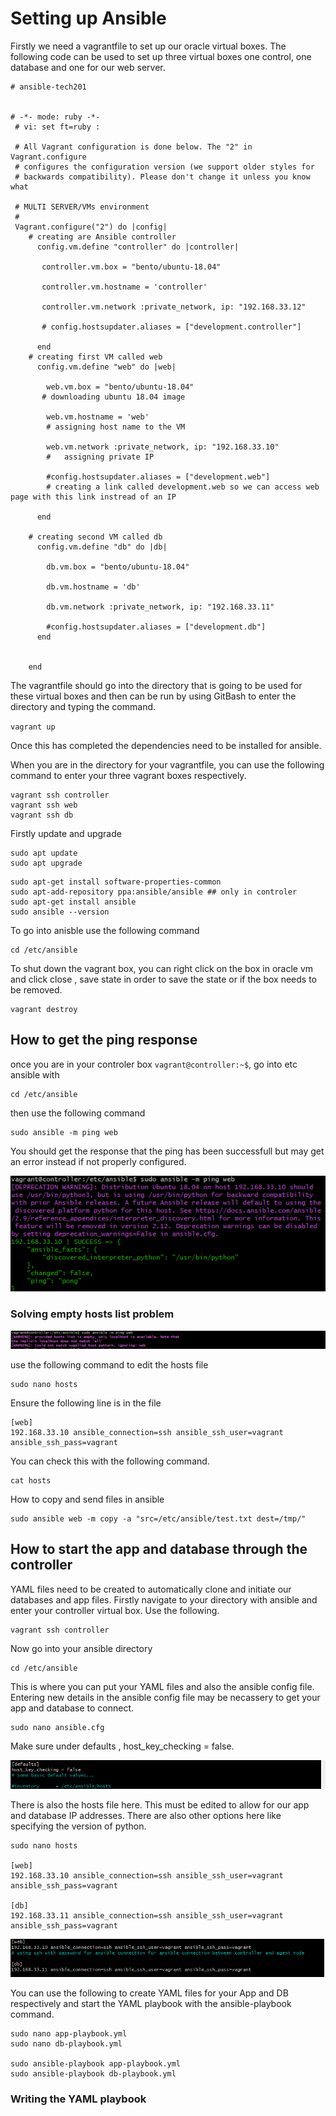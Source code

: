 # Setting up Ansible

Firstly we need a vagrantfile to set up our oracle virtual boxes. The following code can be used to set up three virtual boxes one control, one database and one for our web server.

```
# ansible-tech201


# -*- mode: ruby -*-
 # vi: set ft=ruby :
 
 # All Vagrant configuration is done below. The "2" in Vagrant.configure
 # configures the configuration version (we support older styles for
 # backwards compatibility). Please don't change it unless you know what
 
 # MULTI SERVER/VMs environment 
 #
 Vagrant.configure("2") do |config|
    # creating are Ansible controller
      config.vm.define "controller" do |controller|
        
       controller.vm.box = "bento/ubuntu-18.04"
       
       controller.vm.hostname = 'controller'
       
       controller.vm.network :private_network, ip: "192.168.33.12"
       
       # config.hostsupdater.aliases = ["development.controller"] 
       
      end 
    # creating first VM called web  
      config.vm.define "web" do |web|
        
        web.vm.box = "bento/ubuntu-18.04"
       # downloading ubuntu 18.04 image
    
        web.vm.hostname = 'web'
        # assigning host name to the VM
        
        web.vm.network :private_network, ip: "192.168.33.10"
        #   assigning private IP
        
        #config.hostsupdater.aliases = ["development.web"]
        # creating a link called development.web so we can access web page with this link instread of an IP   
            
      end
      
    # creating second VM called db
      config.vm.define "db" do |db|
        
        db.vm.box = "bento/ubuntu-18.04"
        
        db.vm.hostname = 'db'
        
        db.vm.network :private_network, ip: "192.168.33.11"
        
        #config.hostsupdater.aliases = ["development.db"]     
      end
    
    
    end
```
The vagrantfile should go into the directory that is going to be used for these virtual boxes and then can be run by using GitBash to enter the directory and typing the command.

`vagrant up`

Once this has completed the dependencies need to be installed for ansible.

When you are in the directory for your vagrantfile, you can use the following command to enter your three vagrant boxes respectively.

```
vagrant ssh controller
vagrant ssh web
vagrant ssh db
```
Firstly update and upgrade
```
sudo apt update
sudo apt upgrade
```

```
sudo apt-get install software-properties-common
sudo apt-add-repository ppa:ansible/ansible ## only in controler
sudo apt-get install ansible
sudo ansible --version
```



To go into anisble use the following command

```
cd /etc/ansible
```


To shut down the vagrant box, you can right click on the box in oracle vm and click close , save state in order to save the state or if the box needs to be removed.

```
vagrant destroy
```

## How to get the ping response

once you are in your controler box `vagrant@controller:~$`, go into etc ansible with 

```
cd /etc/ansible
```

then use the following command

```
sudo ansible -m ping web
```
You should get the response that the ping has been successfull but may get an error instead if not properly configured.

![Alt text](pics/vagrantsuccess.PNG "a title")

### Solving empty hosts list problem

![Alt text](pics/iac1.PNG "a title")

use the following command to edit the hosts file

```
sudo nano hosts
```

Ensure the following line is in the file

```
[web]
192.168.33.10 ansible_connection=ssh ansible_ssh_user=vagrant ansible_ssh_pass=vagrant
```
You can check this with the following command.
```
cat hosts
```


How to copy and send files in ansible


```
sudo ansible web -m copy -a "src=/etc/ansible/test.txt dest=/tmp/"
```

## How to start the app and database through the controller

YAML files need to be created to automatically clone and initiate our databases and app files. Firstly navigate to your directory with ansible and enter your controller virtual box. Use the following.

```
vagrant ssh controller
```
Now go into your ansible directory
```
cd /etc/ansible
```
This is where you can put your YAML files and also the ansible config file. Entering new details in the ansible config file may be necassery to get your app and database to connect.

```
sudo nano ansible.cfg
```
Make sure under defaults , host_key_checking = false. 

![Alt text](pics/hostkeychecking.PNG "a title")

There is also the hosts file here. This must be edited to allow for our app and database IP addresses. There are also other options here like specifying the version of python.

```
sudo nano hosts

[web]
192.168.33.10 ansible_connection=ssh ansible_ssh_user=vagrant ansible_ssh_pass=vagrant

[db]
192.168.33.11 ansible_connection=ssh ansible_ssh_user=vagrant ansible_ssh_pass=vagrant

```
![Alt text](pics/hostsfile.PNG "a title")


You can use the following to create YAML files for your App and DB respectively and start the YAML playbook with the ansible-playbook command.

```
sudo nano app-playbook.yml
sudo nano db-playbook.yml

sudo ansible-playbook app-playbook.yml
sudo ansible-playbook db-playbook.yml
```
### Writing the YAML playbook




